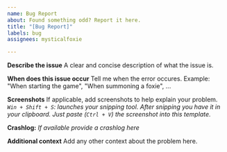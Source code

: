 ```yaml
---
name: Bug Report
about: Found something odd? Report it here.
title: "[Bug Report]"
labels: bug
assignees: mysticalfoxie

---
```


**Describe the issue**
A clear and concise description of what the issue is.

**When does this issue occur**
Tell me when the error occures. Example: "When starting the game", "When summoning a foxie", ...

**Screenshots**
If applicable, add screenshots to help explain your problem. 
*`Win + Shift + S`: launches your snipping tool. After snipping you have it in your clipboard. Just paste 
 (`Ctrl + V`) the screenshot into this template.*

**Crashlog:**
*If available provide a crashlog here*

**Additional context**
Add any other context about the problem here.
